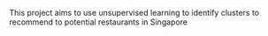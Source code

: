 This project aims to use unsupervised learning to identify clusters to recommend to potential restaurants in Singapore
